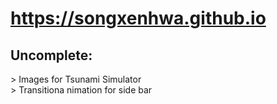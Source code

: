 # https://songxenhwa.github.io

## Uncomplete:
<p>
> Images for Tsunami Simulator
  <br>
> Transitiona nimation for side bar
  <br>
</p>
